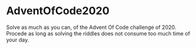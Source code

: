 # AdventOfCode2020
Solve as much as you can, of the Advent Of Code challenge of 2020.
Procede as long as solving the riddles does not consume too much time of your day.
